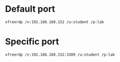 # Default port
```sh
xfreerdp /v:192.168.168.152 /u:student /p:lab
```
# Specific port
```
xfreerdp /v:192.168.168.152:3389 /u:student /p:lab
```
